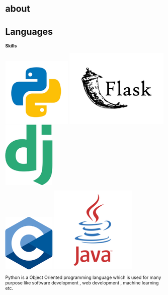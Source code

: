 # about


# Languages



**Skills**


<img src="./python.png" alt="python" width="200px">    <img src="./flask.jpg" alt="python" width="300px">  <img src="./django.png" alt="python" width="150px">


<img src="./c.png" alt="python" width="150px">         <img src="./java.png" alt="python" width="250px">


Python is a Object Oriented programming language which is used for many purpose like software development , web development , machine learning etc.


